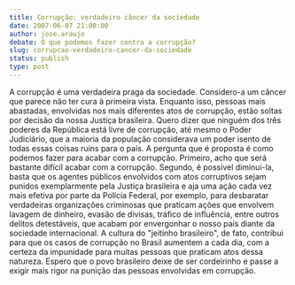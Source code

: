 ```yaml
---
title: Corrupção: verdadeiro câncer da sociedade
date: 2007-06-07 21:00:00
author: jose.araujo
debate: O que podemos fazer contra a corrupção?
slug: corrupcao-verdadeiro-cancer-da-sociedade
status: publish 
type: post
---
```


A corrupção é uma verdadeira praga da sociedade. Considero-a um câncer que parece não ter cura à primeira vista. Enquanto isso, pessoas mais abastadas, envolvidas nos mais diferentes atos de corrupção, estão soltas por decisão da nossa Justiça brasileira. Quero dizer que ninguém dos três poderes da República está livre de corrupção, até mesmo o Poder Judiciário, que a maioria da população considerava um poder isento de todas essas coisas ruins para o país. A pergunta que é proposta é como podemos fazer para acabar com a corrupção. Primeiro, acho que será bastante difícil acabar com a corrupção. Segundo, é possível diminui-la, basta que os agentes públicos envolvidos com atos corruptivos sejam punidos exemplarmente pela Justiça brasileira e aja uma ação cada vez mais efetiva por parte da Polícia Federal, por exemplo, para desbaratar verdadeiras organizações criminosas que praticam ações que envolvem lavagem de dinheiro, evasão de divisas, tráfico de influência, entre outros delitos detestáveis, que acabam por envergonhar o nosso país diante da sociedade internacional. A cultura do "jeitinho brasileiro", de fato, contribui para que os casos de corrupção no Brasil aumentem a cada dia, com a certeza da impunidade para muitas pessoas que praticam atos dessa natureza. Espero que o povo brasileiro deixe de ser cordeirinho e passe a exigir mais rigor na punição das pessoas envolvidas em corrupção.
